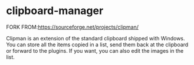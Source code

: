 # clipboard-manager
FORK FROM:https://sourceforge.net/projects/clipman/

Clipman is an extension of the standard clipboard shipped with Windows. You can store all the items copied in a list, send them back at the clipboard or forward to the plugins. If you want, you can also edit the images in the list.